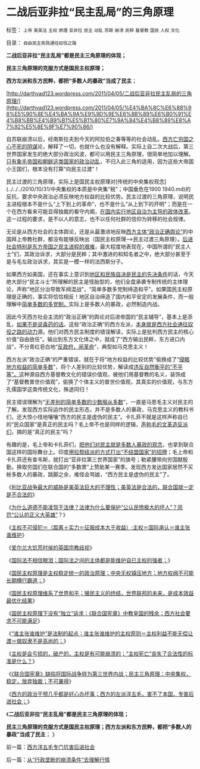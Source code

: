 # 二战后亚非拉“民主乱局”的三角原理

标签： `上帝` `美英法` `主权` `原理` `亚非拉` `民主` `动乱` `苏联` `崩溃` `民粹` `基督教` `国民` `人权` `文化` 

目录： `自由民主宪政通往奴役之路`

**二战后亚非拉“民主乱局”都是民主三角原理的体现；**

**民主三角原理的克服方式是国民主权原理；**

**西方左派和东方民粹，都把“多数人的暴政”当成了民主**；

[http://darthvad123.wordpress.com/2011/04/05/二战后亚非拉民主乱局的三角原理/](http://darthvad123.wordpress.com/2011/04/05/%E4%BA%8C%E6%88%98%E5%90%8E%E4%BA%9A%E9%9D%9E%E6%8B%89%E6%B0%91%E4%B8%BB%E4%B9%B1%E5%B1%80%E7%9A%84%E4%B8%89%E8%A7%92%E5%8E%9F%E7%90%86/)

自苏联崩溃以后，经南斯拉夫到今天的阿拉伯之春等等的社会动乱。[西方亡穷国之心不死的阴谋](http://hi.baidu.com/darthchn/blog/item/d1a40e4495a6bd32cffca3e2.html)论，解释了一切，也就什么也没有解释。实际上自二次大战后，第三世界国家发生的绝大部分政治风波，都可以用民主三角原理，很简单地加以理解。[只有象毛帝国和朝鲜这类国家的政治动乱](../../../2010/11/24/朝鲜玩火打击西方鸽派；中国应考虑退出朝鲜；.md)，不归入此三角的适用，因为这些大帝国小王国们，根本没有打算“向民主过渡”！

民主过渡的三角原理，实际上是国民主权原理对[传统的中央集权观念](../../../2010/10/31/中央集权的本质是中央集“税”；中国垂危在1900 1940.md)的反抗，要求中央政治必须反映地方权益的比较优势。民主过渡的三角原理，说明民主进程根本不是什么“上下到上的革命”，也不是什么“从上到下的开明”；而是在一个在西方看来可能显得独裁的看守内阁，[在国内实行地区自治为主导的政体改革](../../../2010/9/2/中央集权的财政无法支撑任何帝国，国防令帝国瓦解.md)。这一过程的要求，是不以人的意志，也不以任何社群的信仰为转移的社会规律。

无论是从西方社会的主体舆论，还是从最激进地反映[西方主体“政治正确舆论”](../../../2011/3/14/政治正确，道德正确和利益正确.md)的中国拜上帝教社群，都没有能够反映出（国民主权原理——>民主过渡三角原理）。[后进社会特别是东方帝国之民主进程的艰难](../../../2010/12/28/后发劣势突出表现在“进步分子”愚昧反动.md)，最大程度地表现在，中国所谓的“民主人士”们，其政治诉求，大部分是民粹；其中激进的和知名者之中，绝大部分甚至于是与毛左政治诉求，其实是一模一样的法西斯分子。

如果西方如美国，还在事实上意识到[地区和民族自决是民主的先决条件](../../../2009/7/13/民主自治社区可大大增进维族对中国社会的向心力.md)的话，今天绝大部分“民主斗士”所理解的民主是怪胎型的，他们全盘承袭专制传统的主体理论，声称“地区分治导致军阀混战”，“简单多数多党制缔造和平”。如果国民主权原理是正确的，事实将恰恰相反！地区自治缔造了国内和平安定的发展条件，而一般理解中[简单多数的多党制，](../../../2009/3/1/为什么不能一步到位全国直选？不能一步多党制？.md)实际上是多数人的暴政，必然制造内战。

因此今天西方社会主流的“政治正确”的舆论对后进帝国的“民主辅导”，基本上是添乱，[如果不是说毒药的话](../../../2011/3/22/先进的美式民主和美国输出的愚昧.md)。这些“政治正确”的西方左派，[本身就是西方社会通往奴役之路的动力](../../../2011/2/19/交换创造价值的自由和《通往奴役之路》.md)源。他们对西方民主制度的错误解读，实际上是批判西方民主的核心价值“自由放任”。输出到东方文化体之中，就成了“西方输出民粹，东方进口内战”，不分青红皂白地“[反政府，闹革命](../../../2010/12/12/不要一味指责政府.md)”，典型如马克思主义！

西方左派“政治正确”的严重错误，就在于将“地方权益的比较优势”偷换成了“[侵略地方权益的简单多数](http://hi.baidu.com/darthchn/blog/item/58b04e0295a3e1e208fa93f8.html)”，将个人差别的比较优势，解读成[违反自然衡平的“不平等”。](../../../2010/2/1/老百姓不是邪恶的免疫体.md)这种源自西方基督教文化的错误价值观，被他们用基督教的名义，装饰成了“基督教普世价值观”，偷换了个体主义的普世价值观，其真实的价值观，与东方孔儒国学这类传统文化，殊途同归！

民主错误理解为“[无差别的简单多数的少数服从多数](../../../2010/3/3/为什么历史治乱循环总是不息更残暴？.md)”，一直是马恩毛主义对民主的了解。发现西方实际运作的民主形态，并不是多数人的暴政，马克思主义的教科书们，还大惊小怪地嚷嚷“西方的民主是虚伪的民主”。卡扎菲不就是这样声称自已的“民众国家”是真正的民主吗？毛上帝不也是同样的逻辑，[声称毛的文革造反派们](../../../2009/7/5/历史责任归咎于毛主席是不公正的.md)，搞的是“真正的民主”吗？

有趣的是，毛上帝和卡扎菲们，[把他们对民主就是多数人暴政的观念](../../../2010/3/3/“少数服从多数”是反人权反民主的专治之源.md)，也拿到联合国这样的国际舞台上。印度[用拉帮结派的方式打出“不结盟国家”的招牌](../../../2010/4/16/朋党相援之“你是咱们一伙的吗”.md)；毛上帝和卡扎菲还有查韦斯，就打出“亚非拉第三世界国家”的旗号；勒紧腰带向穷国献殷勤，换取穷国们在联合国的“多数票”上赞助某一赛季。发现西方发达国家居然不买帐多数人的暴政，跳脚之余，难怪会骂娘，“西方民主是虚伪的民主”了。

《[利比亚战争最大的威胁是美英法巨大的不理性；美英法是合法的，联合国就一定是不合法的](../../../2011/4/1/美英法“合法打黑”，联合国就不合法.md)》

《[为什么道德不能凌驾于法律？法律为什么要保护“公认民愤极大的坏人”？惩罚“公认的正义大英雄”](../../../2011/4/1/为什么道德不能凌驾于法律？.md)？》

《[主权不可侵犯＝（距离＋实力＝征服成本大于收益）;主权＝国际承认＝谁主张谁维护](../../../2011/4/1/主权从那里来？什么是国际承认.md)》

《[爱尔兰大饥荒时侯的英国宗教歧视](../../../2011/4/2/爱尔兰大饥荒时侯的英国宗教歧视.md)》

《[国际法不相信眼泪；国际法之间的主体都是能维护自已主权的强者；](../../../2011/4/2/国际法不相信眼泪，主权无弱者.md)》

《[国民主权原理是主权稳定统一的政治原理；中央无权镇压地方；地方权阀不可能长期横行霸道；](../../../2011/4/2/国民主权原理就是稳定的统一.md)》

《[国民主权原理维系了世界和平；殖民主义的终结，世界联邦的未来，是成本效益最优化结果](../../../2011/4/2/国民主权原理维系了世界和平.md)》

《[国民主权原理下没有“独立”诉求；《联合国宪章》中教皇国的残余；西方社会要求不可能满足](../../../2011/4/3/国民主权原理下没有“独立”诉求.md)》

《[“谁主张谁维护”是法制的起点；谁主张谁维护的主权原则＝主权利益不能无偿让渡＝做奴隶不是高尚的；](../../../2011/4/3/“谁主张谁维护”是法制的起点.md)》

《[主权是会亏损的，破产的，主权是有可能崩溃的；“主权死亡”丧失了合法性的标准是什么？](../../../2011/4/3/不可侵犯的主权会死亡吗？.md)》

《[《联合国宪章》缺陷将国际战争转为第三世界内战；民主三角原理：中央集权，稳定，放弃独裁；不可兼得](../../../2011/4/5/西方出口民主，东方进口内战.md)》

《[西方的政治干预几乎都是好心办坏事；西方的左派洋五毛，害不了本国，专害后进社会；](../../../2011/4/5/西方洋五毛专门坑害后进社会.md)》

《**二战后亚非拉“民主乱局”都是民主三角原理的体现；**

**民主三角原理的克服方式是国民主权原理；西方左派和东方民粹，都把“多数人的暴政”当成了民主**； 》

前一篇：[西方洋五毛专门坑害后进社会](../../../2011/4/5/西方洋五毛专门坑害后进社会.md)

后一篇：[从“行政垄断的崩溃条件”去理解行情](../../../2011/4/6/从“行政垄断的崩溃条件”去理解行情.md)
